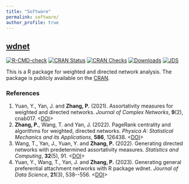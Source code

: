 ```yaml
---
title: "Software"
permalink: software/
author_profile: true
---
```


## [wdnet](https://cran.r-project.org/web/packages/wdnet/index.html)

<!-- badges: start -->
[![R-CMD-check](https://github.com/Yelie-Yuan/wdnet/workflows/R-CMD-check/badge.svg)](https://github.com/Yelie-Yuan/wdnet/actions)
[![CRAN Status](http://www.r-pkg.org/badges/version-last-release/wdnet)](https://cran.r-project.org/package=wdnet)
[![CRAN Checks](https://badges.cranchecks.info/summary/wdnet.svg)](https://cran.r-project.org/web/checks/check_results_wdnet.html)
[![Downloads](https://cranlogs.r-pkg.org/badges/grand-total/wdnet)](https://cran.r-project.org/package=wdnet)
[![JDS](https://img.shields.io/badge/JDS-10.6339%2F23--JDS1110-brightgreen)](https://doi.org/10.6339/23-JDS1110)
<!-- badges: end -->

This is a R package for weighted and directed network analysis. The package is publicly
available on the [CRAN](https://cran.r-project.org/web/packages/wdnet/index.html).

### References

1. Yuan, Y., Yan, J. and **Zhang, P.** (2021). Assortativity measures for weighted and directed networks. *Journal of Complex Networks*, **9**(2), cnab017. <[DOI](https://doi.org/10.1093/comnet/cnab017)>
2. **Zhang, P.**, Wang, T. and Yan, J. (2022). PageRank centrality and algorithms for weighted, directed networks. *Physica A: Statistical Mechanics and its Applications*, **586**, 126438. <[DOI](https://doi.org/10.1016/j.physa.2021.126438)>
3. Wang, T., Yan, J., Yuan, Y. and **Zhang, P.** (2022). Generating directed networks with predetermined assortativity measures. *Statistics and Computing*, **32**(5), 91. <[DOI](https://doi.org/10.1007/s11222-022-10161-8)>
4. Yuan, Y., Wang, T., Yan, J. and **Zhang, P.** (2023). Generating general preferential attachment networks with R package wdnet. *Journal of Data Science*, **21**(3), 538--556. <[DOI](https://doi.org/10.6339/23-JDS1110)>

